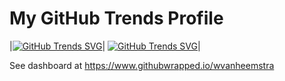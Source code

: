 # My GitHub Trends Profile

|[![GitHub Trends SVG](https://api.githubtrends.io/user/svg/wvanheemstra/langs?time_range=one_year&theme=bright_lights)](https://githubtrends.io)|
[![GitHub Trends SVG](https://api.githubtrends.io/user/svg/wvanheemstra/repos?time_range=one_year&theme=bright_lights)](https://githubtrends.io)|

See dashboard at https://www.githubwrapped.io/wvanheemstra
